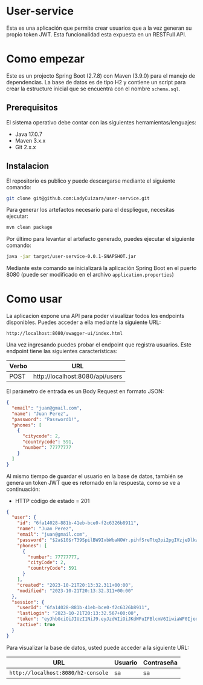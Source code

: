 # User-service

Esta es una aplicación que permite crear usuarios que a la vez generan su propio token JWT. Esta funcionalidad esta expuesta en un RESTFull API.

# Como empezar

Este es un projecto Spring Boot (2.7.8) con Maven (3.9.0) para el manejo de dependencias. La base de datos es de tipo H2 y contiene un script para crear la estructure inicial que se encuentra con el nombre `schema.sql`.

## Prerequisitos

El sistema operativo debe contar con las siguientes herramientas/lenguajes:
* Java 17.0.7
* Maven 3.x.x
* Git 2.x.x

## Instalacion

El repositorio es publico y puede descargarse mediante el siguiente comando: 

```bash
git clone git@github.com:LadyCuizara/user-service.git
```

Para generar los artefactos necesario para el despliegue, necesitas ejecutar:

```bash
mvn clean package
```

Por último para levantar el artefacto generado, puedes ejecutar el siguiente comando:

```bash
java -jar target/user-service-0.0.1-SNAPSHOT.jar
```

Mediante este comando se inicializará la aplicación Spring Boot en el puerto 8080 (puede ser modificado en el archivo `application.properties`)

# Como usar

La aplicacion expone una API para poder visualizar todos los endpoints disponibles. Puedes acceder a ella mediante la siguiente URL:

```
http://localhost:8080/swagger-ui/index.html
```

Una vez ingresando puedes probar el endpoint que registra usuarios. Este endpoint tiene las siguientes características:

| Verbo | URL                             |
|-------|---------------------------------|
| POST  | http://localhost:8080/api/users |

El parámetro de entrada es un Body Request en formato JSON:

```json
{
  "email": "juan@gmail.com",
  "name": "Juan Perez",
  "password": "Password1!",
  "phones": [
    {
      "citycode": 2,
      "countrycode": 591,
      "number": 77777777
    }
  ]
}
```

Al mismo tiempo de guardar el usuario en la base de datos, también se genera un token JWT que es retornado en la respuesta, como se ve a continuación:

* HTTP código de estado = 201
```json
{
  "user": {
    "id": "6fa14028-881b-41eb-bce0-f2c6326b8911",
    "name": "Juan Perez",
    "email": "juan@gmail.com",
    "password": "$2a$10$rT39SpilBW9IvbWbaNOWr.pihfSreTtq3pi2pgIVzjeDlkwV6hWj6",
    "phones": [
      {
        "number": 77777777,
        "cityCode": 2,
        "countryCode": 591
      }
    ],
    "created": "2023-10-21T20:13:32.311+00:00",
    "modified": "2023-10-21T20:13:32.311+00:00"
  },
  "session": {
    "userId": "6fa14028-881b-41eb-bce0-f2c6326b8911",
    "lastLogin": "2023-10-21T20:13:32.567+00:00",
    "token": "eyJhbGciOiJIUzI1NiJ9.eyJzdWIiOiJKdWFuIFBlcmV6IiwiaWF0IjoxNjk3OTE5MjEyLCJleHAiOjE2OTc5MjEwMTJ9.G-h5uCdWiKpyydrz84lNHSEDbJa1shFsNg58XHxu9zA",
    "active": true
  }
}
```

Para visualizar la base de datos, usted puede acceder a la siguiente URL:

| URL                                    | Usuario | Contraseña |
|----------------------------------------|---------|------------|
| ```http://localhost:8080/h2-console``` | sa      | sa         |


